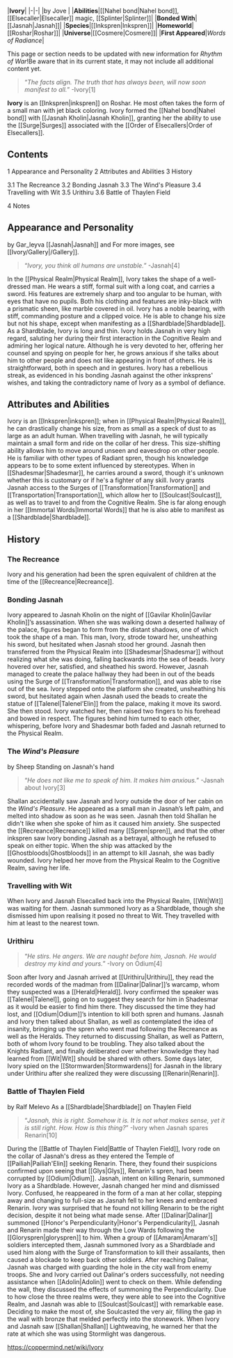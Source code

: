 |**Ivory**|
|-|-|
|by  Jove |
|**Abilities**|[[Nahel bond\|Nahel bond]], [[Elsecaller\|Elsecaller]] magic, [[Splinter\|Splinter]]|
|**Bonded With**|[[Jasnah\|Jasnah]]|
|**Species**|[[Inkspren\|Inkspren]]|
|**Homeworld**|[[Roshar\|Roshar]]|
|**Universe**|[[Cosmere\|Cosmere]]|
|**First Appeared**|*Words of Radiance*|

This page or section needs to be updated with new information for *Rhythm of War*!Be aware that in its current state, it may not include all additional content yet.

>“*The facts align. The truth that has always been, will now soon manifest to all.*”
\-Ivory[1]


**Ivory** is an [[Inkspren\|inkspren]] on Roshar. He most often takes the form of a small man with jet black coloring. Ivory formed the [[Nahel bond\|Nahel bond]] with [[Jasnah Kholin\|Jasnah Kholin]], granting her the ability to use the [[Surge\|Surges]] associated with the [[Order of Elsecallers\|Order of Elsecallers]].

## Contents

1 Appearance and Personality
2 Attributes and Abilities
3 History

3.1 The Recreance
3.2 Bonding Jasnah
3.3 The Wind's Pleasure
3.4 Travelling with Wit
3.5 Urithiru
3.6 Battle of Thaylen Field


4 Notes


## Appearance and Personality
 by  Gar_leyva  [[Jasnah\|Jasnah]] and 
For more images, see [[Ivory/Gallery\|/Gallery]].
>“*Ivory, you think all humans are unstable.*”
\-Jasnah[4]


In the [[Physical Realm\|Physical Realm]], Ivory takes the shape of a well-dressed man. He wears a stiff, formal suit with a long coat, and carries a sword. His features are extremely sharp and too angular to be human, with eyes that have no pupils. Both his clothing and features are inky-black with a prismatic sheen, like marble covered in oil. Ivory has a noble bearing, with stiff, commanding posture and a clipped voice. He is able to change his size but not his shape, except when manifesting as a [[Shardblade\|Shardblade]].
As a Shardblade, Ivory is long and thin.
Ivory holds Jasnah in very high regard, saluting her during their first interaction in the Cognitive Realm and admiring her logical nature. Although he is very devoted to her, offering her counsel and spying on people for her, he grows anxious if she talks about him to other people and does not like appearing in front of others. He is straightforward, both in speech and in gestures. Ivory has a rebellious streak, as evidenced in his bonding Jasnah against the other inksprens' wishes, and taking the contradictory name of Ivory as a symbol of defiance.

## Attributes and Abilities
Ivory is an [[Inkspren\|inkspren]]; when in [[Physical Realm\|Physical Realm]], he can drastically change his size, from as small as a speck of dust to as large as an adult human. When travelling with Jasnah, he will typically maintain a small form and ride on the collar of her dress. This size-shifting ability allows him to move around unseen and eavesdrop on other people. He is familiar with other types of Radiant spren, though his knowledge appears to be to some extent influenced by stereotypes. When in [[Shadesmar\|Shadesmar]], he carries around a sword, though it's unknown whether this is customary or if he's a fighter of any skill.
Ivory grants Jasnah access to the Surges of [[Transformation\|Transformation]] and [[Transportation\|Transportation]], which allow her to [[Soulcast\|Soulcast]], as well as to travel to and from the Cognitive Realm. She is far along enough in her [[Immortal Words\|Immortal Words]] that he is also able to manifest as a [[Shardblade\|Shardblade]].

## History
### The Recreance
Ivory and his generation had been the spren equivalent of children at the time of the [[Recreance\|Recreance]].

### Bonding Jasnah
Ivory appeared to Jasnah Kholin on the night of [[Gavilar Kholin\|Gavilar Kholin]]’s assassination. When she was walking down a deserted hallway of the palace, figures began to form from the distant shadows, one of which took the shape of a man. This man, Ivory, strode toward her, unsheathing his sword, but hesitated when Jasnah stood her ground. Jasnah then transferred from the Physical Realm into [[Shadesmar\|Shadesmar]] without realizing what she was doing, falling backwards into the sea of beads. Ivory hovered over her, satisfied, and sheathed his sword. However, Jasnah managed to create the palace hallway they had been in out of the beads using the Surge of [[Transformation\|Transformation]], and was able to rise out of the sea. Ivory stepped onto the platform she created, unsheathing his sword, but hesitated again when Jasnah used the beads to create the statue of [[Talenel\|Talenel’Elin]] from the palace, making it move its sword. She then stood. Ivory watched her, then raised two fingers to his forehead and bowed in respect. The figures behind him turned to each other, whispering, before Ivory and Shadesmar both faded and Jasnah returned to the Physical Realm.

### The *Wind's Pleasure*
 by  Sheep  Standing on Jasnah's hand
>“*He does not like me to speak of him. It makes him anxious.*”
\-Jasnah about Ivory[3]


Shallan accidentally saw Jasnah and Ivory outside the door of her cabin on the *Wind's Pleasure*. He appeared as a small man in Jasnah’s left palm, and melted into shadow as soon as he was seen. Jasnah then told Shallan he didn't like when she spoke of him as it caused him anxiety. She suspected the [[Recreance\|Recreance]] killed many [[Spren\|spren]], and that the other inkspren saw Ivory bonding Jasnah as a betrayal, although he refused to speak on either topic.
When the ship was attacked by the [[Ghostbloods\|Ghostbloods]] in an attempt to kill Jasnah, she was badly wounded. Ivory helped her move from the Physical Realm to the Cognitive Realm, saving her life.

### Travelling with Wit
When Ivory and Jasnah Elsecalled back into the Physical Realm, [[Wit\|Wit]] was waiting for them. Jasnah summoned Ivory as a Shardblade, though she dismissed him upon realising it posed no threat to Wit. They travelled with him at least to the nearest town.

### Urithiru
>“*He stirs. He angers. We are naught before him, Jasnah. He would destroy my kind and yours.*”
\-Ivory on Odium[4]


Soon after Ivory and Jasnah arrived at [[Urithiru\|Urithiru]], they read the recorded words of the madman from [[Dalinar\|Dalinar]]’s warcamp, whom they suspected was a [[Herald\|Herald]]. Ivory confirmed the speaker was [[Talenel\|Talenel]], going on to suggest they search for him in Shadesmar as it would be easier to find him there. They discussed the time they had lost, and [[Odium\|Odium]]’s intention to kill both spren and humans. Jasnah and Ivory then talked about Shallan, as well as contemplated the idea of insanity, bringing up the spren who went mad following the Recreance as well as the Heralds. They returned to discussing Shallan, as well as Pattern, both of whom Ivory found to be troubling. They also talked about the Knights Radiant, and finally deliberated over whether knowledge they had learned from [[Wit\|Wit]] should be shared with others.
Some days later, Ivory spied on the [[Stormwarden\|Stormwardens]] for Jasnah in the library under Urithiru after she realized they were discussing [[Renarin\|Renarin]].

### Battle of Thaylen Field
 by  Ralf Melevo  As a [[Shardblade\|Shardblade]] on Thaylen Field
>“*Jasnah, this is right. Somehow it is. It is not what makes sense, yet it is still right. How. How is this thing?*”
\-Ivory when Jasnah spares Renarin[10]


During the [[Battle of Thaylen Field\|Battle of Thaylen Field]], Ivory rode on the collar of Jasnah's dress as they entered the Temple of [[Pailiah\|Pailiah'Elin]] seeking Renarin. There, they found their suspicions confirmed upon seeing that [[Glys\|Glys]], Renarin's spren, had been corrupted by [[Odium\|Odium]]. Jasnah, intent on killing Renarin, summoned Ivory as a Shardblade.
However, Jasnah changed her mind and dismissed Ivory. Confused, he reappeared in the form of a man at her collar, stepping away and changing to full-size as Jasnah fell to her knees and embraced Renarin. Ivory was surprised that he found not killing Renarin to be the right decision, despite it not being what made sense.
After [[Dalinar\|Dalinar]] summoned [[Honor's Perpendicularity\|Honor's Perpendicularity]], Jasnah and Renarin made their way through the Low Wards following the [[Gloryspren\|gloryspren]] to him. When a group of [[Amaram\|Amaram's]] soldiers intercepted them, Jasnah summoned Ivory as a Shardblade and used him along with the Surge of Transformation to kill their assailants, then caused a blockade to keep back other soldiers.
After reaching Dalinar, Jasnah was charged with guarding the hole in the city wall from enemy troops. She and Ivory carried out Dalinar's orders successfully, not needing assistance when [[Adolin\|Adolin]] went to check on them.
While defending the wall, they discussed the effects of summoning the Perpendicularity. Due to how close the three realms were, they were able to see into the Cognitive Realm, and Jasnah was able to [[Soulcast\|Soulcast]] with remarkable ease. Deciding to make the most of, she Soulcasted the very air, filling the gap in the wall with bronze that melded perfectly into the stonework.
When Ivory and Jasnah saw [[Shallan\|Shallan]] Lightweaving, he warned her that the rate at which she was using Stormlight was dangerous.



https://coppermind.net/wiki/Ivory